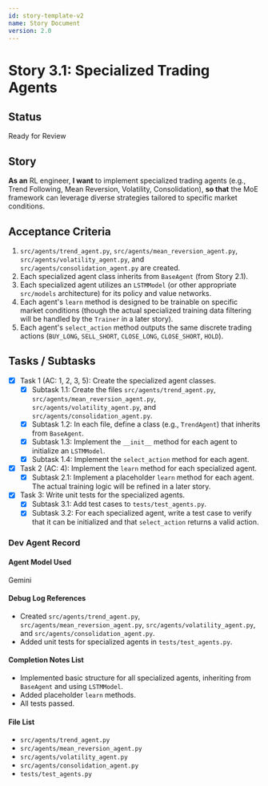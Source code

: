 ```yaml
---
id: story-template-v2
name: Story Document
version: 2.0
---
```


# Story 3.1: Specialized Trading Agents

## Status
Ready for Review

## Story
**As an** RL engineer,
**I want** to implement specialized trading agents (e.g., Trend Following, Mean Reversion, Volatility, Consolidation),
**so that** the MoE framework can leverage diverse strategies tailored to specific market conditions.

## Acceptance Criteria
1. `src/agents/trend_agent.py`, `src/agents/mean_reversion_agent.py`, `src/agents/volatility_agent.py`, and `src/agents/consolidation_agent.py` are created.
2. Each specialized agent class inherits from `BaseAgent` (from Story 2.1).
3. Each specialized agent utilizes an `LSTMModel` (or other appropriate `src/models` architecture) for its policy and value networks.
4. Each agent's `learn` method is designed to be trainable on specific market conditions (though the actual specialized training data filtering will be handled by the `Trainer` in a later story).
5. Each agent's `select_action` method outputs the same discrete trading actions (`BUY_LONG`, `SELL_SHORT`, `CLOSE_LONG`, `CLOSE_SHORT`, `HOLD`).

## Tasks / Subtasks
- [x] Task 1 (AC: 1, 2, 3, 5): Create the specialized agent classes.
    - [x] Subtask 1.1: Create the files `src/agents/trend_agent.py`, `src/agents/mean_reversion_agent.py`, `src/agents/volatility_agent.py`, and `src/agents/consolidation_agent.py`.
    - [x] Subtask 1.2: In each file, define a class (e.g., `TrendAgent`) that inherits from `BaseAgent`.
    - [x] Subtask 1.3: Implement the `__init__` method for each agent to initialize an `LSTMModel`.
    - [x] Subtask 1.4: Implement the `select_action` method for each agent.
- [x] Task 2 (AC: 4): Implement the `learn` method for each specialized agent.
    - [x] Subtask 2.1: Implement a placeholder `learn` method for each agent. The actual training logic will be refined in a later story.
- [x] Task 3: Write unit tests for the specialized agents.
    - [x] Subtask 3.1: Add test cases to `tests/test_agents.py`.
    - [x] Subtask 3.2: For each specialized agent, write a test case to verify that it can be initialized and that `select_action` returns a valid action.

### Dev Agent Record
#### Agent Model Used
Gemini
#### Debug Log References
- Created `src/agents/trend_agent.py`, `src/agents/mean_reversion_agent.py`, `src/agents/volatility_agent.py`, and `src/agents/consolidation_agent.py`.
- Added unit tests for specialized agents in `tests/test_agents.py`.
#### Completion Notes List
- Implemented basic structure for all specialized agents, inheriting from `BaseAgent` and using `LSTMModel`.
- Added placeholder `learn` methods.
- All tests passed.
#### File List
- `src/agents/trend_agent.py`
- `src/agents/mean_reversion_agent.py`
- `src/agents/volatility_agent.py`
- `src/agents/consolidation_agent.py`
- `tests/test_agents.py`
